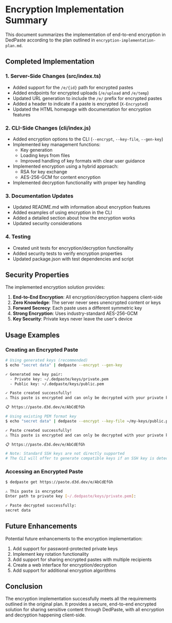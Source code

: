 # Encryption Implementation Summary

This document summarizes the implementation of end-to-end encryption in DedPaste according to the plan outlined in `encryption-implementation-plan.md`.

## Completed Implementation

### 1. Server-Side Changes (src/index.ts)

- Added support for the `/e/{id}` path for encrypted pastes
- Added endpoints for encrypted uploads (`/e/upload` and `/e/temp`)
- Updated URL generation to include the `/e/` prefix for encrypted pastes
- Added a header to indicate if a paste is encrypted (`X-Encrypted`)
- Updated the HTML homepage with documentation for encryption features

### 2. CLI-Side Changes (cli/index.js)

- Added encryption options to the CLI (`--encrypt`, `--key-file`, `--gen-key`)
- Implemented key management functions:
  - Key generation
  - Loading keys from files
  - Improved handling of key formats with clear user guidance
- Implemented encryption using a hybrid approach:
  - RSA for key exchange
  - AES-256-GCM for content encryption
- Implemented decryption functionality with proper key handling

### 3. Documentation Updates

- Updated README.md with information about encryption features
- Added examples of using encryption in the CLI
- Added a detailed section about how the encryption works
- Updated security considerations

### 4. Testing

- Created unit tests for encryption/decryption functionality
- Added security tests to verify encryption properties
- Updated package.json with test dependencies and script

## Security Properties

The implemented encryption solution provides:

1. **End-to-End Encryption**: All encryption/decryption happens client-side
2. **Zero Knowledge**: The server never sees unencrypted content or keys
3. **Forward Secrecy**: Each paste uses a different symmetric key
4. **Strong Encryption**: Uses industry-standard AES-256-GCM
5. **Key Security**: Private keys never leave the user's device

## Usage Examples

### Creating an Encrypted Paste

```bash
# Using generated keys (recommended)
$ echo "secret data" | dedpaste --encrypt --gen-key

✓ Generated new key pair:
  - Private key: ~/.dedpaste/keys/private.pem
  - Public key: ~/.dedpaste/keys/public.pem

✓ Paste created successfully!
⚠️ This paste is encrypted and can only be decrypted with your private key

📋 https://paste.d3d.dev/e/AbCdEfGh

# Using existing PEM format key
$ echo "secret data" | dedpaste --encrypt --key-file ~/my-keys/public.pem

✓ Paste created successfully!
⚠️ This paste is encrypted and can only be decrypted with your private key

📋 https://paste.d3d.dev/e/AbCdEfGh

# Note: Standard SSH keys are not directly supported
# The CLI will offer to generate compatible keys if an SSH key is detected
```

### Accessing an Encrypted Paste

```bash
$ dedpaste get https://paste.d3d.dev/e/AbCdEfGh

⚠️ This paste is encrypted
Enter path to private key [~/.dedpaste/keys/private.pem]: 

✓ Paste decrypted successfully:
secret data
```

## Future Enhancements

Potential future enhancements to the encryption implementation:

1. Add support for password-protected private keys
2. Implement key rotation functionality
3. Add support for sharing encrypted pastes with multiple recipients
4. Create a web interface for encryption/decryption
5. Add support for additional encryption algorithms

## Conclusion

The encryption implementation successfully meets all the requirements outlined in the original plan. It provides a secure, end-to-end encrypted solution for sharing sensitive content through DedPaste, with all encryption and decryption happening client-side.
